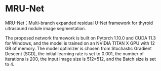 # MRU-Net
MRU-Net：Multi-branch expanded residual U-Net framework for thyroid ultrasound nodule image segmentation.

The proposed network framework is built on Pytorch 1.10.0 and CUDA 11.3 for Windows, and the model is trained on an NVIDIA TITAN X GPU with 12 GB of memory. The model optimizer is chosen from Stochastic Gradient Descent (SGD), the initial learning rate is set to 0.001, the number of iterations is 200, the input image size is 512×512, and the Batch size is set to 4.

